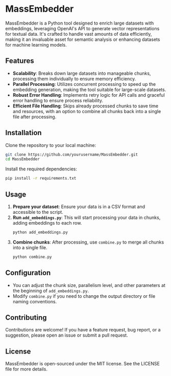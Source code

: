 
# MassEmbedder

MassEmbedder is a Python tool designed to enrich large datasets with embeddings, leveraging OpenAI's API to generate vector representations for textual data. It's crafted to handle vast amounts of data efficiently, making it an invaluable asset for semantic analysis or enhancing datasets for machine learning models.

## Features

- **Scalability**: Breaks down large datasets into manageable chunks, processing them individually to ensure memory efficiency.
- **Parallel Processing**: Utilizes concurrent processing to speed up the embedding generation, making the tool suitable for large-scale datasets.
- **Robust Error Handling**: Implements retry logic for API calls and graceful error handling to ensure process reliability.
- **Efficient File Handling**: Skips already processed chunks to save time and resources, with an option to combine all chunks back into a single file after processing.

## Installation

Clone the repository to your local machine:

```bash
git clone https://github.com/yourusername/MassEmbedder.git
cd MassEmbedder
```

Install the required dependencies:

```bash
pip install -r requirements.txt
```

## Usage

1. **Prepare your dataset**: Ensure your data is in a CSV format and accessible to the script.
2. **Run `add_embeddings.py`**: This will start processing your data in chunks, adding embeddings to each row.
   ```bash
   python add_embeddings.py
   ```
3. **Combine chunks**: After processing, use `combine.py` to merge all chunks into a single file.
   ```bash
   python combine.py
   ```

## Configuration

- You can adjust the chunk size, parallelism level, and other parameters at the beginning of `add_embeddings.py`.
- Modify `combine.py` if you need to change the output directory or file naming conventions.

## Contributing

Contributions are welcome! If you have a feature request, bug report, or a suggestion, please open an issue or submit a pull request.

## License

MassEmbedder is open-sourced under the MIT license. See the LICENSE file for more details.
